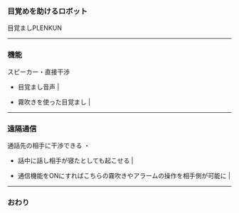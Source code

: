 ### 目覚めを助けるロボット
目覚ましPLENKUN



---


### 機能
スピーカー・直接干渉

- 目覚まし音声 | 

- 霧吹きを使った目覚まし | 

---


### 遠隔通信

通話先の相手に干渉できる
・
- 話中に話し相手が寝たとしても起こせる | 

- 通信機能をONにすればこちらの霧吹きやアラームの操作を相手側が可能に | 




---


### おわり
